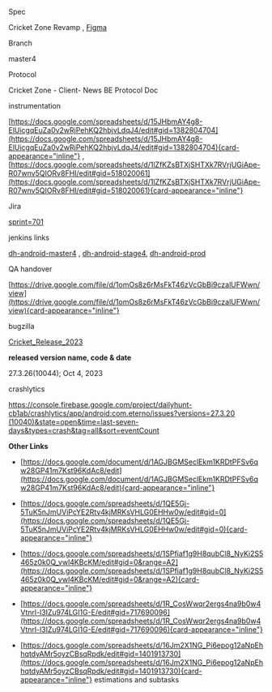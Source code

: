 Spec

Cricket Zone Revamp ,
[Figma](https://www.figma.com/file/Xn941mKTL9yi1lxmd9ARMJ/Cricket-Zone?node-id=1425%3A132152&mode=dev)

Branch

master4

Protocol

Cricket Zone - Client- News BE Protocol Doc

instrumentation

[https://docs.google.com/spreadsheets/d/15JHbmAY4g8-ElUicgqEuZa0v2wRjPehKQ2hbjvLdqJ4/edit#gid=1382804704](https://docs.google.com/spreadsheets/d/15JHbmAY4g8-ElUicgqEuZa0v2wRjPehKQ2hbjvLdqJ4/edit#gid=1382804704){card-appearance="inline"}
,
[https://docs.google.com/spreadsheets/d/1lZfKZsBTXjSHTXk7RVrjUGiApe-R07wnv5QIORv8FHI/edit#gid=518020061](https://docs.google.com/spreadsheets/d/1lZfKZsBTXjSHTXk7RVrjUGiApe-R07wnv5QIORv8FHI/edit#gid=518020061){card-appearance="inline"}

Jira

[sprint=701](https://jira.newshunt.com/secure/RapidBoard.jspa?rapidView=67&sprint=701)

jenkins links

[dh-android-master4](https://build.newshunt.com/job/dh-android-master4/)
,
[dh-android-stage4](https://build.newshunt.com/job/dh-android-stage4/),
[dh-android-prod](https://cicd.dailyhunt.in/view/DH-ANDROID/job/dh-android-prod/)

QA handover

[https://drive.google.com/file/d/1omOs8z6rMsFkT46zVcGbBi9czalUFWwn/view](https://drive.google.com/file/d/1omOs8z6rMsFkT46zVcGbBi9czalUFWwn/view){card-appearance="inline"}

bugzilla

[Cricket_Release_2023](https://bugzilla.newshunt.com/eterno/buglist.cgi?bug_status=UNCONFIRMED&bug_status=CONFIRMED&bug_status=IN_PROGRESS&bug_status=UNDER_DEV_VERI&columnlist=bug_id%2Creporter%2Cassigned_to%2Cbug_status%2Cshort_desc%2Ckeywords%2Cchangeddate&component=Cricket_Release_2023&email1=sowmya.kamath&emailtype1=substring&keywords=ANDROIDFE%2C%20&keywords_type=allwords&list_id=178926&product=Newhunt%20Ideate%20and%20Videos&query_format=advanced&resolution=---&resolution=FIXED&resolution=INVALID&resolution=LATER&resolution=WONTFIX&resolution=DUPLICATE&resolution=WORKSFORME)

**released version name, code & date**

27.3.26(10044); Oct 4, 2023

crashlytics

[https://console.firebase.google.com/project/dailyhunt-cb1ab/crashlytics/app/android:com.eterno/issues?versions=27.3.20
(10040)&state=open&time=last-seven-days&types=crash&tag=all&sort=eventCount](https://console.firebase.google.com/project/dailyhunt-cb1ab/crashlytics/app/android:com.eterno/issues?versions=27.3.20%20(10040)&state=open&time=last-seven-days&types=crash&tag=all&sort=eventCount)

**Other Links**

- [https://docs.google.com/document/d/1AGJBGMSeclEkm1KRDtPFSv6qw28GP41m7Kst96KdAc8/edit](https://docs.google.com/document/d/1AGJBGMSeclEkm1KRDtPFSv6qw28GP41m7Kst96KdAc8/edit){card-appearance="inline"}

- [https://docs.google.com/spreadsheets/d/1QE5Gj-5TuK5nJmUViPcYE2Rtv4kjMRKsVHLG0EHHw0w/edit#gid=0](https://docs.google.com/spreadsheets/d/1QE5Gj-5TuK5nJmUViPcYE2Rtv4kjMRKsVHLG0EHHw0w/edit#gid=0){card-appearance="inline"}

- [https://docs.google.com/spreadsheets/d/1SPfiaf1g9H8qubCl8_NyKi2S5465z0k0Q_vwl4KBcKM/edit#gid=0&range=A2](https://docs.google.com/spreadsheets/d/1SPfiaf1g9H8qubCl8_NyKi2S5465z0k0Q_vwl4KBcKM/edit#gid=0&range=A2){card-appearance="inline"}

- [https://docs.google.com/spreadsheets/d/1R_CosWwqr2ergs4na9b0w4Vtnrl-l3IZu974LGI1G-E/edit#gid=717690096](https://docs.google.com/spreadsheets/d/1R_CosWwqr2ergs4na9b0w4Vtnrl-l3IZu974LGI1G-E/edit#gid=717690096){card-appearance="inline"}

- [https://docs.google.com/spreadsheets/d/16Jm2X1NG_Pi6epog12aNpEhhqtdyAMr5oyzCBsqRpdk/edit#gid=1401913730](https://docs.google.com/spreadsheets/d/16Jm2X1NG_Pi6epog12aNpEhhqtdyAMr5oyzCBsqRpdk/edit#gid=1401913730){card-appearance="inline"}
  estimations and subtasks
